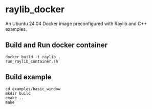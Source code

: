 # raylib_docker
An Ubuntu 24.04 Docker image preconfigured with Raylib and C++ examples.
## Build and Run docker container
```
docker build -t raylib .
run_raylib_container.sh
```
## Build example
```
cd examples/basic_window
mkdir build
cmake ..
make
```
